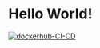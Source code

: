 # Hello World!


[![dockerhub-CI-CD](https://github.com/sivin79/docker-test-CI-CD/actions/workflows/main.yml/badge.svg)](https://github.com/sivin79/docker-test-CI-CD/actions/workflows/main.yml)
